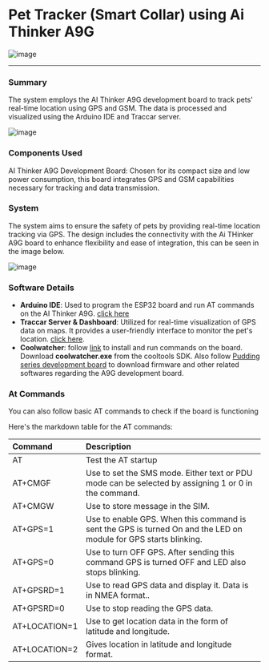 # Pet Tracker (Smart Collar) using Ai Thinker A9G

![image](https://github.com/user-attachments/assets/d929414e-e827-420c-8553-148a8403f223)

-----

### Summary
The system employs the AI Thinker A9G development board to track pets' real-time location using GPS and GSM. The data is processed and visualized using the Arduino IDE and Traccar server.

![image](https://github.com/user-attachments/assets/f094792e-d689-4e68-9bec-fa1f752cb3d2)

### Components Used
AI Thinker A9G Development Board: Chosen for its compact size and low power consumption, this board integrates GPS and GSM capabilities necessary for tracking and data transmission.

### System
The system aims to ensure the safety of pets by providing real-time location tracking via GPS. The design includes the connectivity with the Ai THinker A9G board to enhance flexibility and ease of integration, this can be seen in the image below.

![image](https://github.com/user-attachments/assets/d282a2e1-c4a7-4365-8be1-156b14395a52) 

### Software Details
- **Arduino IDE**: Used to program the ESP32 board and run AT commands on the AI Thinker A9G​. [click here](https://www.arduino.cc/en/software)
- **Traccar Server & Dashboard**: Utilized for real-time visualization of GPS data on maps. It provides a user-friendly interface to monitor the pet's location​​. [click here](https://www.traccar.org/server/).
- **Coolwatcher**: follow [link](https://ai-thinker-open.github.io/GPRS_C_SDK_DOC/en/c-sdk/burn-debug.html) to install and run commands on the board. Download **coolwatcher.exe** from the cooltools SDK. Also follow [Pudding series development board](https://docs.ai-thinker.com/en/gprs/a9g/boards) to download firmware and other related softwares regarding the A9G development board.

### At Commands
You can also follow basic AT commands to check if the board is functioning

Here's the markdown table for the AT commands:<br>

| Command     | Description               |
|:------------|:--------------------------|
| AT          | Test the AT startup       |
| AT+CMGF     | Use to set the SMS mode. Either text or PDU mode can be selected by assigning 1 or 0 in the command. |
| AT+CMGW     | Use to store message in the SIM. |
| AT+GPS=1    | Use to enable GPS. When this command is sent the GPS is turned On and the LED on module for GPS starts blinking.|
| AT+GPS=0    | Use to turn OFF GPS. After sending this command GPS is turned OFF and LED also stops blinking.|
| AT+GPSRD=1  | Use to read GPS data and display it. Data is in NMEA format.. |
| AT+GPSRD=0  | Use to stop reading the GPS data.|
| AT+LOCATION=1 | Use to get location data in the form of latitude and longitude.|
| AT+LOCATION=2 | Gives location in latitude and longitude format.|
